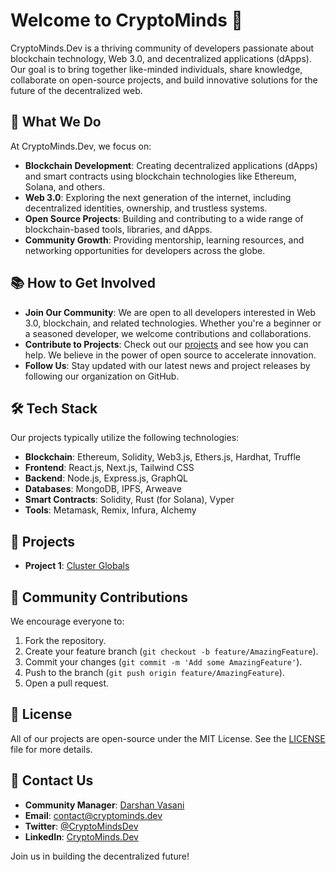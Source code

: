 # Welcome to CryptoMinds 👾



CryptoMinds.Dev is a thriving community of developers passionate about blockchain technology, Web 3.0, and decentralized applications (dApps). Our goal is to bring together like-minded individuals, share knowledge, collaborate on open-source projects, and build innovative solutions for the future of the decentralized web.

## 🚀 What We Do

At CryptoMinds.Dev, we focus on:

- **Blockchain Development**: Creating decentralized applications (dApps) and smart contracts using blockchain technologies like Ethereum, Solana, and others.
- **Web 3.0**: Exploring the next generation of the internet, including decentralized identities, ownership, and trustless systems.
- **Open Source Projects**: Building and contributing to a wide range of blockchain-based tools, libraries, and dApps.
- **Community Growth**: Providing mentorship, learning resources, and networking opportunities for developers across the globe.

## 📚 How to Get Involved

- **Join Our Community**: We are open to all developers interested in Web 3.0, blockchain, and related technologies. Whether you're a beginner or a seasoned developer, we welcome contributions and collaborations.
- **Contribute to Projects**: Check out our [projects](https://github.com/CryptoMinds-Dev) and see how you can help. We believe in the power of open source to accelerate innovation.
- **Follow Us**: Stay updated with our latest news and project releases by following our organization on GitHub.

## 🛠 Tech Stack

Our projects typically utilize the following technologies:

- **Blockchain**: Ethereum, Solidity, Web3.js, Ethers.js, Hardhat, Truffle
- **Frontend**: React.js, Next.js, Tailwind CSS
- **Backend**: Node.js, Express.js, GraphQL
- **Databases**: MongoDB, IPFS, Arweave
- **Smart Contracts**: Solidity, Rust (for Solana), Vyper
- **Tools**: Metamask, Remix, Infura, Alchemy

## 🌟 Projects

- **Project 1**: [Cluster Globals](https://clusterglobals.com/)


## 👥 Community Contributions

We encourage everyone to:

1. Fork the repository.
2. Create your feature branch (`git checkout -b feature/AmazingFeature`).
3. Commit your changes (`git commit -m 'Add some AmazingFeature'`).
4. Push to the branch (`git push origin feature/AmazingFeature`).
5. Open a pull request.

## 📝 License

All of our projects are open-source under the MIT License. See the [LICENSE](./LICENSE) file for more details.

## 🤝 Contact Us

- **Community Manager**: [Darshan Vasani](https://linkedin.com/in/darshan-vasani)
- **Email**: contact@cryptominds.dev
- **Twitter**: [@CryptoMindsDev](https://twitter.com/CryptoMindsDev)
- **LinkedIn**: [CryptoMinds.Dev](https://linkedin.com/company/cryptominds-dev)

Join us in building the decentralized future!
